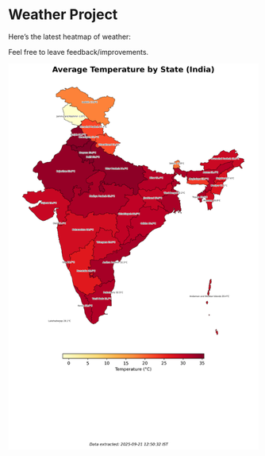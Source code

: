 # Weather Project

Here’s the latest heatmap of weather:

Feel free to leave feedback/improvements.

![India Heatmap](docs/assets/india_heatmap.png?v=CFA742)

